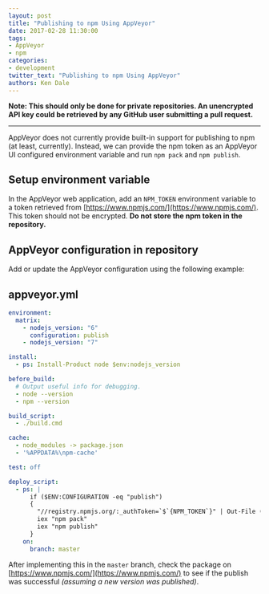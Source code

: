 ```yaml
---
layout: post
title: "Publishing to npm Using AppVeyor"
date: 2017-02-28 11:30:00
tags:
- AppVeyor
- npm
categories:
- development
twitter_text: "Publishing to npm Using AppVeyor"
authors: Ken Dale
---
```


**Note: This should only be done for private repositories. An unencrypted API key could be retrieved by any GitHub user submitting a pull request.**

---

AppVeyor does not currently provide built-in support for publishing to npm (at least, currently). Instead, we can provide the npm token as an AppVeyor UI configured environment variable and run `npm pack` and `npm publish`.

## Setup environment variable

In the AppVeyor web application, add an `NPM_TOKEN` environment variable to a token retrieved from [https://www.npmjs.com/](https://www.npmjs.com/). This token should not be encrypted. **Do not store the npm token in the repository.**

## AppVeyor configuration in repository

Add or update the AppVeyor configuration using the following example:

## **appveyor.yml**

```yaml
environment:
  matrix:
    - nodejs_version: "6"
      configuration: publish
    - nodejs_version: "7"

install:
  - ps: Install-Product node $env:nodejs_version

before_build:
  # Output useful info for debugging.
  - node --version
  - npm --version

build_script:
  - ./build.cmd

cache:
  - node_modules -> package.json
  - '%APPDATA%\npm-cache'

test: off

deploy_script:
  - ps: |
      if ($ENV:CONFIGURATION -eq "publish")
      {
        "//registry.npmjs.org/:_authToken=`$`{NPM_TOKEN`}" | Out-File (Join-Path $ENV:APPVEYOR_BUILD_FOLDER ".npmrc") -Encoding UTF8
        iex "npm pack"
        iex "npm publish"
      }
    on:
      branch: master
```

After implementing this in the `master` branch, check the package on [https://www.npmjs.com/](https://www.npmjs.com/) to see if the publish was successful *(assuming a new version was published)*.
